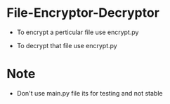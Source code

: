 # File-Encryptor-Decryptor

- To encrypt a perticular file use encrypt.py

- To decrypt that file use encrypt.py

# Note
- Don't use main.py file its for testing and not stable
